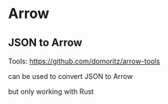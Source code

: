 # Arrow


## JSON to Arrow

Tools: https://github.com/domoritz/arrow-tools

can be used to convert JSON to Arrow

but only working with Rust

